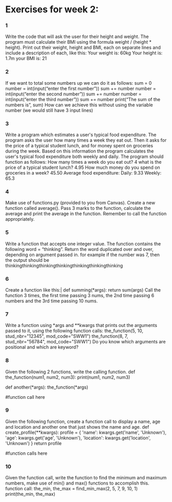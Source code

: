 # Exercises for week 2:

### 1
Write the code that will ask the user for their height and weight. The program must calculate their BMI using the formula weight / (height * height). Print out their weight, height and BMI, each on separate lines and include a description of each, like this:
Your weight is: 60kg
Your height is: 1.7m
your BMI is: 21

### 2
If we want to total some numbers up we can do it as follows:
sum = 0
number = int(input(“enter the first number”))
sum += number
number = int(input(“enter the second number”))
sum += number
number = int(input(“enter the third number”))
sum += number
print(“The sum of the numbers is”, sum)
How can we achieve this without using the variable number (we would still have 3 input lines)

### 3
Write a program which estimates a user's typical food expenditure. The program asks the user how many times a week they eat out. Then it asks for the price of a typical student lunch, and for money spent on groceries during the week. Based on this information the program calculates the user's typical food expenditure both weekly and daily. The program should function as follows: 
How many times a week do you eat out? 4 
what is the price of a typical student lunch? 4.95 
How much money do you spend on groceries in a week? 45.50
Average food expenditure: Daily: 9.33 Weekly: 65.3 

### 4
Make use of functions.py (provided to you from Canvas). Create a new function called average(). Pass 3 marks to the function, calculate the average and print the average in the function. Remember to call the function appropriately.

### 5
Write a function that accepts one integer value. The function contains the following word = “thinking”. Return the word duplicated over and over, depending on argument passed in. for example if the number was 7, then the output should be thinkingthinkingthinkingthinkingthinkingthinkingthinking

### 6
Create a function like this:|
def summing(*args):
    return sum(args)
Call the function 3 times, the first time passing 3 nums, the 2nd time passing 6 numbers and the 3rd time passing 10 nums.

### 7
Write a function using *args and **kwargs that prints out the arguments passed to it, using the following function calls:
the_function(5, 10, stud_nbr="12345", mod_code="SWW1")
the_function(8, 7, stud_nbr="56784", mod_code="SWW1")
Do you know which arguments are positional and which are keyword?

### 8
Given the following 2 functions, write the calling function.
def the_function(num1, num2, num3):
    print(num1, num2, num3)

def another(*args):
    the_function(*args)

#function call here

### 9
Given the following function, create a function call to display a name, age and location and another one that just shows the name and age.
def create_profile(**kwargs): 
    profile = { 
              'name': kwargs.get('name', 'Unknown'), 
              'age': kwargs.get('age', 'Unknown'), 
              'location': kwargs.get('location', 'Unknown') 
    } 
    return profile 

#function calls here 

### 10
Given the function call, write the function to find the minimum and maximum numbers, make use of min() and max() functions to accomplish this.
function call:
the_min, the_max = find_min_max(2, 5, 7, 9, 10, 1)
print(the_min, the_max)
